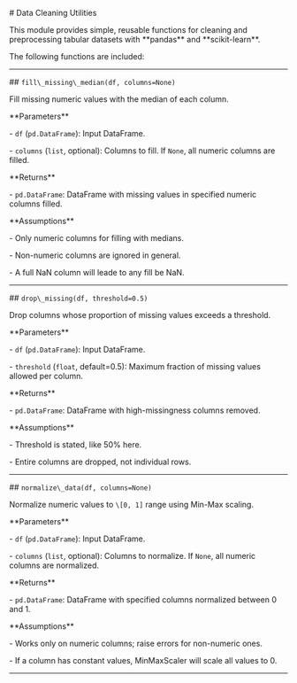 \# Data Cleaning Utilities



This module provides simple, reusable functions for cleaning and preprocessing tabular datasets with \*\*pandas\*\* and \*\*scikit-learn\*\*.



The following functions are included:



---



\## `fill\_missing\_median(df, columns=None)`



Fill missing numeric values with the median of each column.



\*\*Parameters\*\*

\- `df` (`pd.DataFrame`): Input DataFrame.  

\- `columns` (`list`, optional): Columns to fill. If `None`, all numeric columns are filled.  



\*\*Returns\*\*

\- `pd.DataFrame`: DataFrame with missing values in specified numeric columns filled.  



\*\*Assumptions\*\*

\- Only numeric columns for filling with medians.

\- Non-numeric columns are ignored in general.

\- A full NaN column will leade to any fill be NaN. 



---



\## `drop\_missing(df, threshold=0.5)`



Drop columns whose proportion of missing values exceeds a threshold.  



\*\*Parameters\*\*

\- `df` (`pd.DataFrame`): Input DataFrame.  

\- `threshold` (`float`, default=0.5): Maximum fraction of missing values allowed per column.  



\*\*Returns\*\*

\- `pd.DataFrame`: DataFrame with high-missingness columns removed.  



\*\*Assumptions\*\*

\- Threshold is stated, like 50% here.

\- Entire columns are dropped, not individual rows.

---



\## `normalize\_data(df, columns=None)`



Normalize numeric values to `\[0, 1]` range using Min-Max scaling.  



\*\*Parameters\*\*

\- `df` (`pd.DataFrame`): Input DataFrame.  

\- `columns` (`list`, optional): Columns to normalize. If `None`, all numeric columns are normalized.  



\*\*Returns\*\*

\- `pd.DataFrame`: DataFrame with specified columns normalized between 0 and 1.  



\*\*Assumptions\*\*

\- Works only on numeric columns; raise errors for non-numeric ones.

\- If a column has constant values, MinMaxScaler will scale all values to 0. 



---

